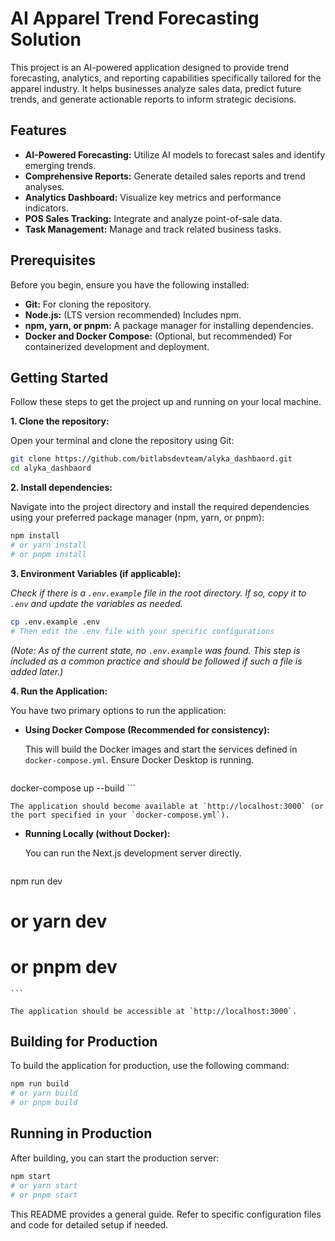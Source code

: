 # AI Apparel Trend Forecasting Solution

This project is an AI-powered application designed to provide trend forecasting, analytics, and reporting capabilities specifically tailored for the apparel industry. It helps businesses analyze sales data, predict future trends, and generate actionable reports to inform strategic decisions.

## Features

- **AI-Powered Forecasting:** Utilize AI models to forecast sales and identify emerging trends.
- **Comprehensive Reports:** Generate detailed sales reports and trend analyses.
- **Analytics Dashboard:** Visualize key metrics and performance indicators.
- **POS Sales Tracking:** Integrate and analyze point-of-sale data.
- **Task Management:** Manage and track related business tasks.

## Prerequisites

Before you begin, ensure you have the following installed:

*   **Git:** For cloning the repository.
*   **Node.js:** (LTS version recommended) Includes npm.
*   **npm, yarn, or pnpm:** A package manager for installing dependencies.
*   **Docker and Docker Compose:** (Optional, but recommended) For containerized development and deployment.

## Getting Started

Follow these steps to get the project up and running on your local machine.

**1. Clone the repository:**

Open your terminal and clone the repository using Git:

```bash
git clone https://github.com/bitlabsdevteam/alyka_dashbaord.git
cd alyka_dashbaord
```

**2. Install dependencies:**

Navigate into the project directory and install the required dependencies using your preferred package manager (npm, yarn, or pnpm):

```bash
npm install
# or yarn install
# or pnpm install
```

**3. Environment Variables (if applicable):**

*Check if there is a `.env.example` file in the root directory. If so, copy it to `.env` and update the variables as needed.*

```bash
cp .env.example .env
# Then edit the .env file with your specific configurations
```
*(Note: As of the current state, no `.env.example` was found. This step is included as a common practice and should be followed if such a file is added later.)*

**4. Run the Application:**

You have two primary options to run the application:

*   **Using Docker Compose (Recommended for consistency):**

    This will build the Docker images and start the services defined in `docker-compose.yml`. Ensure Docker Desktop is running.

    ```bash
docker-compose up --build
    ```

    The application should become available at `http://localhost:3000` (or the port specified in your `docker-compose.yml`).

*   **Running Locally (without Docker):**

    You can run the Next.js development server directly.

    ```bash
npm run dev
# or yarn dev
# or pnpm dev
    ```

    The application should be accessible at `http://localhost:3000`.

## Building for Production

To build the application for production, use the following command:

```bash
npm run build
# or yarn build
# or pnpm build
```

## Running in Production

After building, you can start the production server:

```bash
npm start
# or yarn start
# or pnpm start
```

This README provides a general guide. Refer to specific configuration files and code for detailed setup if needed.